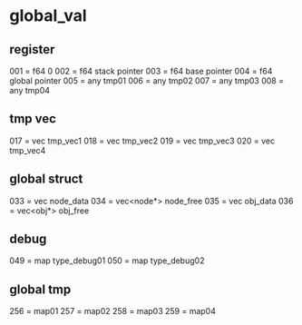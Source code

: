 # global_val

## register
001 = f64 0
002 = f64 stack pointer
003 = f64 base pointer
004 = f64 global pointer
005 = any tmp01
006 = any tmp02
007 = any tmp03
008 = any tmp04

## tmp vec
017 = vec<any> tmp_vec1
018 = vec<any> tmp_vec2
019 = vec<any> tmp_vec3
020 = vec<any> tmp_vec4

## global struct
033 = vec<node> node_data
034 = vec<node*> node_free
035 = vec<obj> obj_data
036 = vec<obj*> obj_free

## debug
049 = map type_debug01
050 = map type_debug02

## global tmp
256 = map01
257 = map02
258 = map03
259 = map04